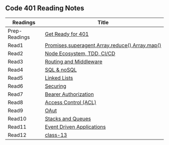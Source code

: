 ## Code 401 Reading Notes


|Readings     |Title                                                                                     |
|-------------|------------------------------------------------------------------------------------------|
|Prep-Readings|[Get Ready for 401](https://ghofrandayyat.github.io/reading-notes/401/Prep-Readings)      |
|Read1        |[Promises,superagent,Array.reduce(),Array.map()](https://ghofrandayyat.github.io/reading-notes/401/class-01)|
|Read2        |[Node Ecosystem, TDD, CI/CD](https://ghofrandayyat.github.io/reading-notes/401/class-02)  |
|Read3        |[Routing and Middleware ](https://ghofrandayyat.github.io/reading-notes/401/class-03)     |
|Read4        |[SQL & noSQL](https://ghofrandayyat.github.io/reading-notes/401/class-04)                 |
|Read5        |[Linked Lists](https://ghofrandayyat.github.io/reading-notes/401/class-05)                |
|Read6        |[Securing](https://ghofrandayyat.github.io/reading-notes/401/class-06)                    |
|Read7        |[Bearer Authorization](https://ghofrandayyat.github.io/reading-notes/401/class-07)        |
|Read8        |[Access Control (ACL)](https://ghofrandayyat.github.io/reading-notes/401/class-08)        |
|Read9        |[OAut](https://ghofrandayyat.github.io/reading-notes/401/class-09)                        |
|Read10       |[Stacks and Queues](https://ghofrandayyat.github.io/reading-notes/401/class-10)           |
|Read11       |[Event Driven Applications](https://ghofrandayyat.github.io/reading-notes/401/class-11)   |
|Read12       |[class-13](https://ghofrandayyat.github.io/reading-notes/401/class-13)                    |
